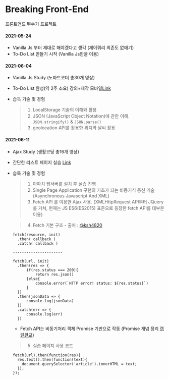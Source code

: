 # Breaking Front-End

프론트앤드 뿌수기 프로젝트

#### 2021-05-24

- Vanilla Js 부터 제대로 해야겠다고 생각 (제이쿼리 의존도 없애기)
- To-Do List 만들기 시작 (Vanilla Js만을 이용)


#### 2021-06-04

- Vanilla Js Study (노마드코더 총30개 영상)
- To-Do List 완성(약 2주 소요) 강의+제작 모바일[Link](https://anttto.github.io/Breaking-Front-End/project-VanillaJS/)
- 습득 기술 및 경험

  > 1.  LocalStorage 기술의 이해와 활용 
  > 2.  JSON (JavaScript Object Notation)에 관한 이해. `JSON.stringify()` & `JSON.parse()`
  > 3.  geolocation API를 활용한 위치와 날씨 활용 


#### 2021-06-11

- Ajax Study (생활코딩 총16개 영상)
- 간단한 리스트 페이지 실습 [Link](https://anttto.github.io/Breaking-Front-End/project-Ajax/)
- 습득 기술 및 경험

  > 1. 아파치 웹서버를 설치 후 실습 진행
  > 2. Single Page Application 구현의 기초가 되는 비동기식 통신 기술 (Asynchronous Javascript And XML)
  > 3. Fetch API 를 이용한 Ajax 사용. (XMLHttpRequest API부터 JQuery를 거쳐, 현재는 JS ES6(ES2015) 표준으로 등장한 fetch API를 대부분 이용)


  > 4. Fetch 기본 구조 - 출처 : [@ksh4820](https://velog.io/@ksh4820/Ajax-fetch)

  ```
  fetch(resource, init)
    .then( callback )
    .catch( callback )

  ----------------------

  fetch(url, init)
    .then(res => {
        if(res.status === 200){
            return res.json()
        }else{
            console.error(`HTTP error! status: ${res.status}`)
        }
    })
    .then(jsonData => {
        console.log(jsonData)
    })
    .catch(err => {
        console.log(err)
    })
  ```

  - Fetch API는 비동기처리 객체 Promise 기반으로 작동 (Promise 개념 정리 [캡틴판교](https://joshua1988.github.io/web-development/javascript/promise-for-beginners/))  


  > 5. 실습 페이지 사용 코드

  ```
  fetch(url).then(function(res){
    res.text().then(function(text){
      document.querySelector('article').innerHTML = text;
    });
  });
  ```
